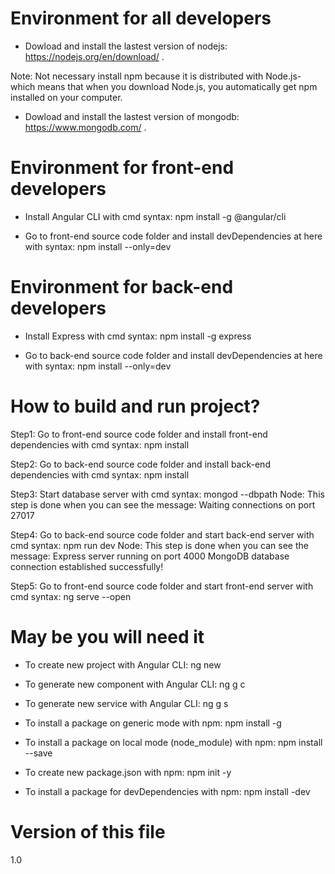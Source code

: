 # Environment for all developers

- Dowload and install the lastest version of nodejs: https://nodejs.org/en/download/ .

Note: Not necessary install npm because it is distributed with Node.js- which means that when you download Node.js, you automatically get npm installed on your computer.

- Dowload and install the lastest version of mongodb: https://www.mongodb.com/ .

# Environment for front-end developers

- Install Angular CLI with cmd syntax: npm install -g @angular/cli

- Go to front-end source code folder and install devDependencies at here with syntax: npm install --only=dev

# Environment for back-end developers

- Install Express with cmd syntax: npm install -g express

- Go to back-end source code folder and install devDependencies at here with syntax: npm install --only=dev

# How to build and run project?

Step1: Go to front-end source code folder and install front-end dependencies with cmd syntax: npm install

Step2: Go to back-end source code folder and install back-end dependencies with cmd syntax: npm install

Step3: Start database server with cmd syntax: mongod --dbpath <path-to-your-database>
	Node: This step is done when you can see the message: 
		Waiting connections on port 27017

Step4: Go to back-end source code folder and start back-end server with cmd syntax: npm run dev
	Node: This step is done when you can see the message: 
		Express server running on port 4000
		MongoDB database connection established successfully!

Step5: Go to front-end source code folder and start front-end server with cmd syntax: ng serve --open

# May be you will need it

- To create new project with Angular CLI: ng new <name-project>

- To generate new component with Angular CLI: ng g c <name-component>

- To generate new service with Angular CLI: ng g s <name-service>

- To install a package on generic mode with npm: npm install -g <name-package>

- To install a package on local mode (node_module) with npm: npm install --save <name-package>

- To create new package.json with npm: npm init -y

- To install a package for devDependencies with npm: npm install -dev <name-package>

# Version of this file
1.0